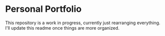 # Personal Portfolio

This repository is a work in progress, currently just rearranging everything. I'll update this readme once things are more organized.
